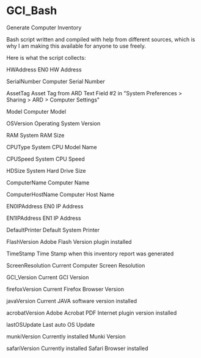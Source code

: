 GCI_Bash
========

Generate Computer Inventory

Bash script written and compiled with help from different sources, which is why I am making this available for anyone to use freely.

Here is what the script collects:

HWAddress
EN0 HW Address

SerialNumber
  Computer Serial Number

AssetTag
  Asset Tag from ARD Text Field #2 in "System Preferences > Sharing > ARD > Computer Settings"

Model
  Computer Model

OSVersion
  Operating System Version

RAM
  System RAM Size

CPUType
  System CPU Model Name

CPUSpeed
  System CPU Speed

HDSize
  System Hard Drive Size

ComputerName
  Computer Name

ComputerHostName
  Computer Host Name

EN0IPAddress
  EN0 IP Address

EN1IPAddress
  EN1 IP Address

DefaultPrinter
  Default System Printer

FlashVersion
  Adobe Flash Version plugin installed

TimeStamp
  Time Stamp when this inventory report was generated

ScreenResolution
  Current Computer Screen Resolution

GCI_Version
  Current GCI Version

firefoxVersion
  Current Firefox Browser Version

javaVersion
  Current JAVA software version installed

acrobatVersion
  Adobe Acrobat PDF Internet plugin version installed

lastOSUpdate
  Last auto OS Update

munkiVersion
  Currently installed Munki Version

safariVersion
  Currently installed Safari Browser installed



